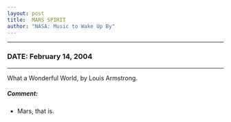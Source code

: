```yaml
---
layout: post
title:  MARS SPIRIT
author: "NASA: Music to Wake Up By"
---
```


----
### DATE: February 14, 2004
----
What a Wonderful World, by Louis Armstrong.

##### Comment:
* Mars, that is.
